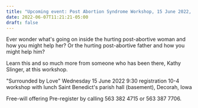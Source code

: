 ```yaml
---
title: "Upcoming event: Post Abortion Syndrome Workshop, 15 June 2022, 9:30 - 4 pm"
date: 2022-06-07T11:21:21-05:00
draft: false
---
```

Ever wonder what's going on inside the hurting post-abortive woman and how you might help her? Or the hurting post-abortive father and how you might help him?
<!--more-->
Learn this and so much more from someone who has been there, Kathy Slinger, at this workshop.

"Surrounded by Love"
Wednesday 15 June 2022
9:30 registration
10-4 workshop with lunch
Saint Benedict's parish hall (basement), Decorah, Iowa

Free-will offering
Pre-register by calling 563 382 4715 or 563 387 7706.